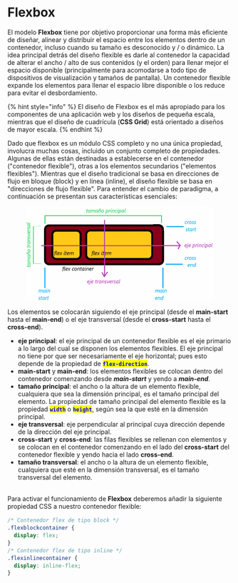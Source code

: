 # Flexbox

El modelo **Flexbox** tiene por objetivo proporcionar una forma más eficiente de diseñar, alinear y distribuir el espacio entre los elementos dentro de un contenedor, incluso cuando su tamaño es desconocido y / o dinámico. La idea principal detrás del diseño flexible es darle al contenedor la capacidad de alterar el ancho / alto de sus contenidos (y el orden) para llenar mejor el espacio disponible (principalmente para acomodarse a todo tipo de dispositivos de visualización y tamaños de pantalla). Un contenedor flexible expande los elementos para llenar el espacio libre disponible o los reduce para evitar el desbordamiento.

{% hint style="info" %}
El diseño de Flexbox es el más apropiado para los componentes de una aplicación web y los diseños de pequeña escala, mientras que el diseño de cuadrícula (**CSS Grid**) está orientado a diseños de mayor escala.
{% endhint %}

Dado que flexbox es un módulo CSS completo y no una única propiedad, involucra muchas cosas, incluido un conjunto completo de propiedades. Algunas de ellas están destinadas a establecerse en el contenedor ("contenedor flexible"), otras a los elementos secundarios ("elementos flexibles"). Mientras que el diseño tradicional se basa en direcciones de flujo en bloque (block) y en línea (inline), el diseño flexible se basa en "direcciones de flujo flexible". Para entender el cambio de paradigma, a continuación se presentan sus características esenciales:

<figure><img src="../../.gitbook/assets/750px-EsquemaFlexbox.png" alt=""><figcaption></figcaption></figure>

Los elementos se colocarán siguiendo el eje principal (desde el **main-start** hasta el **main-end**) o el eje transversal (desde el **cross-start** hasta el **cross-end**).

* **eje principal**: el eje principal de un contenedor flexible es el eje primario a lo largo del cual se disponen los elementos flexibles. El eje principal no tiene por que ser necesariamente el eje horizontal; pues esto depende de la propiedad de <mark style="color:blue;">**`flex-direction`**</mark>.
* **main-start** y **main-end**: los elementos flexibles se colocan dentro del contenedor comenzando desde _**main-start**_ y yendo a _**main-end**_.
* **tamaño principal**: el ancho o la altura de un elemento flexible, cualquiera que sea la dimensión principal, es el tamaño principal del elemento. La propiedad de tamaño principal del elemento flexible es la propiedad <mark style="color:blue;">**`width`**</mark> o <mark style="color:blue;">**`height`**</mark>, según sea la que esté en la dimensión principal.
* **eje transversal**: eje perpendicular al principal cuya dirección depende de la dirección del eje principal.
* **cross-start** y **cross-end**: las filas flexibles se rellenan con elementos y se colocan en el contenedor comenzando en el lado del **cross-start** del contenedor flexible y yendo hacia el lado **cross-end**.
* **tamaño transversal**: el ancho o la altura de un elemento flexible, cualquiera que esté en la dimensión transversal, es el tamaño transversal del elemento.

\
Para activar el funcionamiento de **Flexbox** deberemos añadir la siguiente propiedad CSS a nuestro contenedor flexible:

```css
/* Contenedor flex de tipo block */
.flexblockcontainer {
  display: flex;
}
/* Contenedor flex de tipo inline */
.flexinlinecontainer {
  display: inline-flex;
}
```
